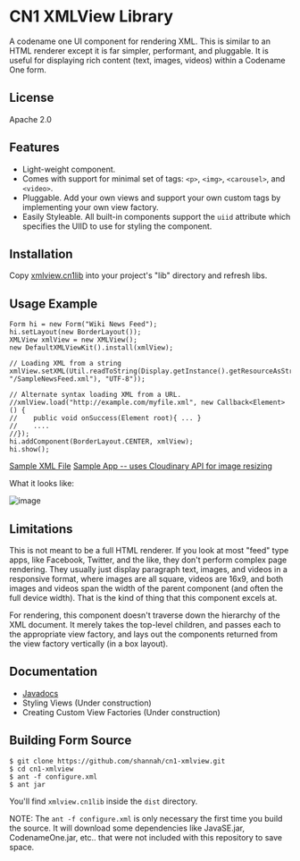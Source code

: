 # CN1 XMLView Library

A codename one UI component for rendering XML.  This is similar to an HTML renderer except it is far simpler, performant,
and pluggable.  It is useful for displaying rich content (text, images, videos) within a Codename One form.

## License

Apache 2.0

## Features

* Light-weight component.
* Comes with support for minimal set of tags: `<p>`, `<img>`, `<carousel>`, and `<video>`.
* Pluggable.  Add your own views and support your own custom tags by implementing your own view factory.
* Easily Styleable.  All built-in components support the `uiid` attribute which specifies the UIID to use for styling the component.

## Installation

Copy [xmlview.cn1lib](https://github.com/shannah/cn1-xmlview/blob/master/xmlview.cn1lib) into your project's "lib" directory and refresh libs.

## Usage Example

~~~~
Form hi = new Form("Wiki News Feed");
hi.setLayout(new BorderLayout());
XMLView xmlView = new XMLView();
new DefaultXMLViewKit().install(xmlView);

// Loading XML from a string
xmlView.setXML(Util.readToString(Display.getInstance().getResourceAsStream(null, "/SampleNewsFeed.xml"), "UTF-8"));

// Alternate syntax loading XML from a URL.
//xmlView.load("http://example.com/myfile.xml", new Callback<Element>() {
//    public void onSuccess(Element root){ ... }
//    ....
//});
hi.addComponent(BorderLayout.CENTER, xmlView);
hi.show();

~~~~

[Sample XML File](https://github.com/shannah/cn1-xmlview/blob/master/src/SampleNewsFeed.xml)
[Sample App -- uses Cloudinary API for image resizing](https://github.com/shannah/cn1-xmlview/blob/master/src/com/codename1/demos/xmlview/XMLViewDemo.java)

What it looks like:

![image](https://cloud.githubusercontent.com/assets/2677562/11411088/940b6dba-9381-11e5-9662-d9a486e51cb7.png)

## Limitations

This is not meant to be a full HTML renderer.  If you look at most "feed" type apps, like Facebook, Twitter, and the like, they don't perform complex page rendering.  They usually just display paragraph text, images, and videos in a responsive format, where images are all square, videos are 16x9, and both images and videos span the width of the parent component (and often the full device width).  That is the kind of thing that this component excels at.

For rendering, this component doesn't traverse down the hierarchy of the XML document.  It merely takes the top-level children, and passes each to the appropriate view factory, and lays out the components returned from the view factory vertically (in a box layout).

## Documentation

* [Javadocs](http://shannah.github.io/cn1-xmlview/javadoc/index.html)
* Styling Views (Under construction)
* Creating Custom View Factories (Under construction)

## Building Form Source

~~~~
$ git clone https://github.com/shannah/cn1-xmlview.git
$ cd cn1-xmlview
$ ant -f configure.xml
$ ant jar
~~~~

You'll find `xmlview.cn1lib` inside the `dist` directory.

NOTE:  The `ant -f configure.xml` is only necessary the first time you build the source.  It will download some dependencies
like JavaSE.jar, CodenameOne.jar, etc.. that were not included with this repository to save space.
